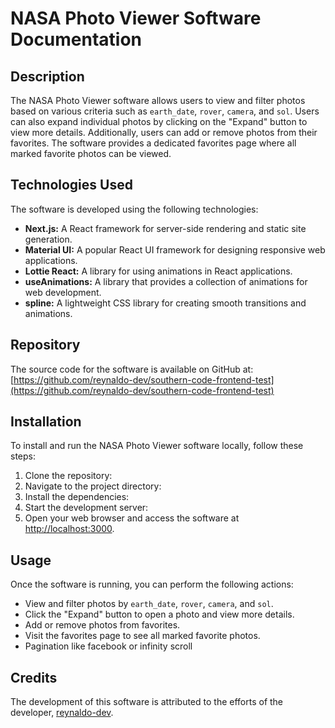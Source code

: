 # NASA Photo Viewer Software Documentation

## Description
The NASA Photo Viewer software allows users to view and filter photos based on various criteria such as `earth_date`, `rover`, `camera`, and `sol`. Users can also expand individual photos by clicking on the "Expand" button to view more details. Additionally, users can add or remove photos from their favorites. The software provides a dedicated favorites page where all marked favorite photos can be viewed.

## Technologies Used
The software is developed using the following technologies:

- **Next.js:** A React framework for server-side rendering and static site generation.
- **Material UI:** A popular React UI framework for designing responsive web applications.
- **Lottie React:** A library for using animations in React applications.
- **useAnimations:** A library that provides a collection of animations for web development.
- **spline:** A lightweight CSS library for creating smooth transitions and animations.

## Repository
The source code for the software is available on GitHub at: [https://github.com/reynaldo-dev/southern-code-frontend-test](https://github.com/reynaldo-dev/southern-code-frontend-test)


## Installation

To install and run the NASA Photo Viewer software locally, follow these steps:

1. Clone the repository:
2. Navigate to the project directory:
3. Install the dependencies:
4. Start the development server:
5. Open your web browser and access the software at [http://localhost:3000](http://localhost:3000).


## Usage

Once the software is running, you can perform the following actions:

- View and filter photos by `earth_date`, `rover`, `camera`, and `sol`.
- Click the "Expand" button to open a photo and view more details.
- Add or remove photos from favorites.
- Visit the favorites page to see all marked favorite photos.
- Pagination like facebook or infinity scroll

## Credits

The development of this software is attributed to the efforts of the developer, [reynaldo-dev](https://github.com/reynaldo-dev).



